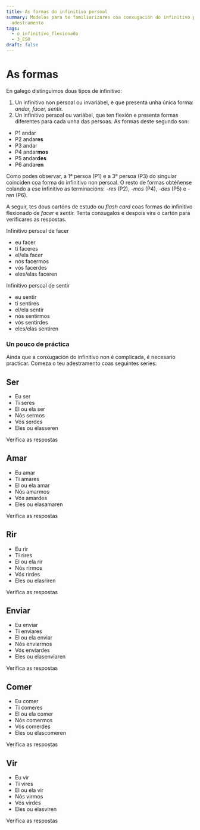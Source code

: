 ```yaml
---
title: As formas do infinitivo persoal
summary: Modelos para te familiarizares coa conxugación do infinitivo persoal +
  adestramento
tags:
  - o_infinitivo_flexionado
  - 3_ESO
draft: false
---
```

# As formas

En galego distinguimos dous tipos de infinitivo:

1. Un infinitivo non persoal ou invariábel, e que presenta unha única forma: *andar, facer, sentir.*
2. Un infinitivo persoal ou variábel, que ten flexión e presenta formas diferentes para cada unha das persoas. As formas deste segundo son:

* P1 andar
* P2 anda**res**
* P3 andar
* P4 andar**mos**
* P5 andar**des**
* P6 anda**ren**

Como podes observar, a 1ª persoa (P1) e a 3ª persoa (P3) do singular coinciden coa forma do infinitivo non persoal. O resto de formas obtéñense colando a ese infinitivo as terminacións: *\-res* (P2), *\-mos* (P4), *\-des* (P5) e *\-ren* (P6). 

A seguir, tes dous cartóns de estudo ou *flash card* coas formas do infinitivo flexionado de *facer* e *sentir.* Tenta conxugalos e despois vira o cartón para verificares as respostas.

<e-card color="1">
  <div>Infinitivo persoal de facer</div>
  <div>
    <ul>
      <li>eu facer</li>
      <li>ti faceres</li>
      <li>el/ela facer</li>
      <li>nós facermos</li>
      <li>vós facerdes</li>
      <li>eles/elas faceren</li>
     </ul>
  </div>
</e-card>

<e-card color="2">
  <div>Infinitivo persoal de sentir</div>
  <div>
    <ul>
      <li>eu sentir</li>
      <li>ti sentires</li>
      <li>el/ela sentir</li>
      <li>nós sentirmos</li>
      <li>vós sentirdes</li>
      <li>eles/elas sentiren</li>
     </ul>
  </div>
</e-card>

### Un pouco de práctica

Aínda que a conxugación do infinitivo non é complicada, é necesario practicar. Comeza o teu adestramento coas seguintes series: 

## Ser

* Eu <e-answer>ser</e-answer>
* Ti <e-answer>seres</e-answer>
* El ou ela <e-answer>ser</e-answer>
* Nós <e-answer>sermos</e-answer>
* Vós <e-answer>serdes</e-answer>
* Eles ou elas<e-answer>seren</e-answer>

<e-validate>Verifica as respostas</e-validate>

## Amar

* Eu <e-answer>amar</e-answer>
* Ti <e-answer>amares</e-answer>
* El ou ela <e-answer>amar</e-answer>
* Nós <e-answer>amarmos</e-answer>
* Vós <e-answer>amardes</e-answer>
* Eles ou elas<e-answer>amaren</e-answer>

<e-validate>Verifica as respostas</e-validate>

## Rir

* Eu <e-answer>rir</e-answer>
* Ti <e-answer>rires</e-answer>
* El ou ela <e-answer>rir</e-answer>
* Nós <e-answer>rirmos</e-answer>
* Vós <e-answer>rirdes</e-answer>
* Eles ou elas<e-answer>riren</e-answer>

<e-validate>Verifica as respostas</e-validate>

## Enviar

* Eu <e-answer>enviar</e-answer>
* Ti <e-answer>enviares</e-answer>
* El ou ela <e-answer>enviar</e-answer>
* Nós <e-answer>enviarmos</e-answer>
* Vós <e-answer>enviardes</e-answer>
* Eles ou elas<e-answer>enviaren</e-answer>

<e-validate>Verifica as respostas</e-validate>

## Comer

* Eu <e-answer>comer</e-answer>
* Ti <e-answer>comeres</e-answer>
* El ou ela <e-answer>comer</e-answer>
* Nós <e-answer>comermos</e-answer>
* Vós <e-answer>comerdes</e-answer>
* Eles ou elas<e-answer>comeren</e-answer>

<e-validate>Verifica as respostas</e-validate>

## Vir

* Eu <e-answer>vir</e-answer>
* Ti <e-answer>vires</e-answer>
* El ou ela <e-answer>vir</e-answer>
* Nós <e-answer>virmos</e-answer>
* Vós <e-answer>virdes</e-answer>
* Eles ou elas<e-answer>viren</e-answer>

<e-validate>Verifica as respostas</e-validate>